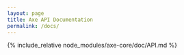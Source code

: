 ```yaml
---
layout: page
title: Axe API Documentation
permalink: /docs/
---
```


{% include_relative node_modules/axe-core/doc/API.md %}
